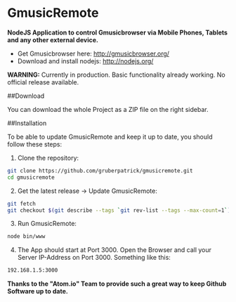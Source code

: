 GmusicRemote
============

<strong>NodeJS Application to control Gmusicbrowser via Mobile Phones, Tablets and any other external device.</strong>

<ul>
<li>Get Gmusicbrowser here: <a href="http://gmusicbrowser.org/" target="_blank">http://gmusicbrowser.org/</a></li>
<li>Download and install nodejs: <a href="http://nodejs.org/" target="_blank">http://nodejs.org/</a></li>
</ul>

<strong>WARNING:</strong> Currently in production. Basic functionality already working. No official release available.

##Download

You can download the whole Project as a ZIP file on the right sidebar.

##Installation

To be able to update GmusicRemote and keep it up to date, you should follow these steps:

1. Clone the repository:

```sh
git clone https://github.com/gruberpatrick/gmusicremote.git
cd gmusicremote
```

2. Get the latest release -> Update GmusicRemote:

```sh
git fetch
git checkout $(git describe --tags `git rev-list --tags --max-count=1`)
```

3. Run GmusicRemote:

```sh
node bin/www
```

4. The App should start at Port 3000. Open the Browser and call your Server IP-Address on Port 3000. Something like this:

```sh
192.168.1.5:3000
```

<strong>Thanks to the "Atom.io" Team to provide such a great way to keep Github Software up to date.</strong>
